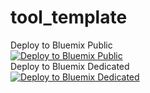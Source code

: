 # tool_template


Deploy to Bluemix Public
<br/>
<a href="https://bluemix.net/deploy?repository=https://github.com/sdevopsadm/tool_template " target="_blank"><img src="http://bluemix.net/deploy/button.png" alt="Deploy to Bluemix Public"/><a/>
<br/>
Deploy to Bluemix Dedicated <br/>
<a href="https://console.w3ibm.bluemix.net/devops/setup/deploy/?repository=https://github.com/sdevopsadm/tool_template.git" target="_blank"><img src="http://bluemix.net/deploy/button.png" alt="Deploy to Bluemix Dedicated"/><a/>


